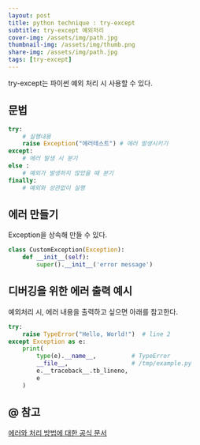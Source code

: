 ```yaml
---
layout: post
title: python technique : try-except
subtitle: try-except 예외처리
cover-img: /assets/img/path.jpg
thumbnail-img: /assets/img/thumb.png
share-img: /assets/img/path.jpg
tags: [try-except]
---
```


try-except는 파이썬 예외 처리 시 사용할 수 있다.    
## 문법
```python
try: 
    # 실행내용
    raise Exception("에러테스트") # 에러 발생시키기
except:
    # 에러 발생 시 분기
else : 
    # 예외가 발생하지 않았을 때 분기
finally:
    # 예외와 상관없이 실행
```
  
  
## 에러 만들기
Exception을 상속해 만들 수 있다.
```python
class CustomException(Exception):
    def __init__(self):
        super().__init__('error message')
```
  
  
## 디버깅을 위한 에러 출력 예시
예외처리 시, 에러 내용을 출력하고 싶으면 아래를 참고한다.
```python
try:
    raise TypeError("Hello, World!")  # line 2
except Exception as e:
    print(
        type(e).__name__,          # TypeError
        __file__,                  # /tmp/example.py
        e.__traceback__.tb_lineno,
        e
    )
```

## @ 참고
[에러와 처리 방법에 대한 공식 문서](https://docs.python.org/ko/3/tutorial/errors.html)